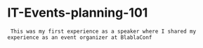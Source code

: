 # IT-Events-planning-101
  
     This was my first experience as a speaker where I shared my experience as an event organizer at BlablaConf
     
